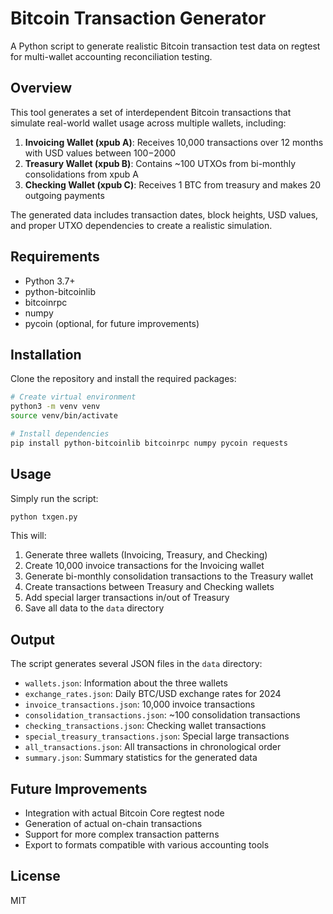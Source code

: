 # Bitcoin Transaction Generator

A Python script to generate realistic Bitcoin transaction test data on regtest for multi-wallet accounting reconciliation testing.

## Overview

This tool generates a set of interdependent Bitcoin transactions that simulate real-world wallet usage across multiple wallets, including:

1. **Invoicing Wallet (xpub A)**: Receives 10,000 transactions over 12 months with USD values between $100-$2000
2. **Treasury Wallet (xpub B)**: Contains ~100 UTXOs from bi-monthly consolidations from xpub A
3. **Checking Wallet (xpub C)**: Receives 1 BTC from treasury and makes 20 outgoing payments

The generated data includes transaction dates, block heights, USD values, and proper UTXO dependencies to create a realistic simulation.

## Requirements

- Python 3.7+
- python-bitcoinlib
- bitcoinrpc
- numpy
- pycoin (optional, for future improvements)

## Installation

Clone the repository and install the required packages:

```bash
# Create virtual environment
python3 -m venv venv
source venv/bin/activate

# Install dependencies
pip install python-bitcoinlib bitcoinrpc numpy pycoin requests
```

## Usage

Simply run the script:

```bash
python txgen.py
```

This will:
1. Generate three wallets (Invoicing, Treasury, and Checking)
2. Create 10,000 invoice transactions for the Invoicing wallet
3. Generate bi-monthly consolidation transactions to the Treasury wallet
4. Create transactions between Treasury and Checking wallets
5. Add special larger transactions in/out of Treasury
6. Save all data to the `data` directory

## Output

The script generates several JSON files in the `data` directory:

- `wallets.json`: Information about the three wallets
- `exchange_rates.json`: Daily BTC/USD exchange rates for 2024
- `invoice_transactions.json`: 10,000 invoice transactions
- `consolidation_transactions.json`: ~100 consolidation transactions
- `checking_transactions.json`: Checking wallet transactions
- `special_treasury_transactions.json`: Special large transactions
- `all_transactions.json`: All transactions in chronological order
- `summary.json`: Summary statistics for the generated data

## Future Improvements

- Integration with actual Bitcoin Core regtest node
- Generation of actual on-chain transactions
- Support for more complex transaction patterns
- Export to formats compatible with various accounting tools

## License

MIT 